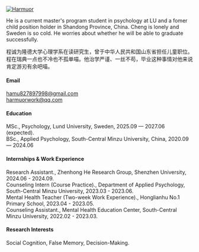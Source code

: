 

[![Harmuor](https://img.shields.io/badge/Harmuor-github-blue?logo=github)](https://github.com/Harmuor)

He is a current master's program student in psychology at LU and a fomer child position holder in Shandong Province, China. Cheng is lonely and Sweden is so cold. He worries about whether he will be able to graduate successfully.

程诚为隆德大学心理学系在读研究生，曾于中华人民共和国山东省担任儿童职位。程在瑞典一点也不冷也不孤单喵。他治学严谨、一丝不苟，毕业这种事情对他来说肯定游刃有余吧喵。

#### Email
hamu827897998@gmail.com\
harmuorwork@qq.com

#### Education
MSc., Psychology, Lund University, Sweden, 2025.09 — 2027.06 (expected).\
BSc., Applied Psychology, South-Central Minzu University, China, 2020.09 — 2024.06

#### Internships & Work Experience
Research Assistant., Zhenhong He Research Group, Shenzhen University, 2024.06 - 2024.09.\
Counseling Intern (Course Practice)., Department of Applied Psychology, South-Central Minzu University, 2023.03 - 2023.06.\
Mental Health Teacher (Two-week Work Experience)., Honglianhu No.1 Primary School, 2023.04 - 2023.05.\
Counseling Assistant., Mental Health Education Center, South-Central Minzu University, 2022.02 - 2023.03.

#### Research Interests
Social Cognition, False Memory, Decision-Making.

